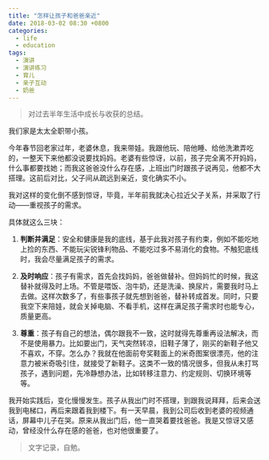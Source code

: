 ```yaml
---
title: "怎样让孩子和爸爸亲近"
date: 2018-03-02 08:30 +0800
categories:
  - life
  - education
tags:
  - 演讲
  - 演讲练习
  - 育儿
  - 亲子互动
  - 奶爸
---
```


>对过去半年生活中成长与收获的总结。

我们家是太太全职带小孩。

今年春节回老家过年，老婆休息，我来带娃。我跟他玩、陪他睡、给他洗漱弄吃的，一整天下来他都没说要找妈妈。老婆有些惊讶，以前，孩子完全离不开妈妈，什么事都要找她；而我这爸爸没什么存在感，上班出门时跟孩子说再见，他都不大搭理。这前后对比，父子间从疏远到亲近，变化确实不小。

我对这样的变化倒不感到惊讶，毕竟，半年前我就决心拉近父子关系，并采取了行动——重视孩子的需求。

具体就这么三块：

1. **判断并满足**：安全和健康是我的底线，基于此我对孩子有约束，例如不能吃地上捡的东西、不能玩尖锐锋利物品、不能吃过多不易消化的食物。不触犯底线时，我会尽量满足孩子的需求。

1. **及时响应**：孩子有需求，首先会找妈妈，爸爸做替补。但妈妈忙的时候，我这替补就得及时上场。不管是喂饭、泡牛奶，还是洗澡、换尿片，需要我时马上去做。这样次数多了，有些事孩子就先想到爸爸，替补转成首发。同时，只要我空下来陪娃，就会关掉电脑、不看手机，这样在满足孩子需求时也能专心，质量更高。

1. **尊重**：孩子有自己的想法，偶尔跟我不一致，这时就得先尊重再设法解决，而不是使用暴力。比如要出门，天气突然转凉，旧鞋子薄了，刚买的新鞋子他又不喜欢，不穿。怎么办？我就在他面前夸奖鞋面上的米奇图案很漂亮，他的注意力被米奇吸引住，就接受了新鞋子。这类不一致的情况很多，但我从未打骂孩子，遇到问题，先冷静想办法，比如转移注意力、约定规则、切换环境等等。

我开始实践后，变化慢慢发生。孩子从我出门时不搭理，到跟我说拜拜，后来会送我到电梯口，再后来跟着我到楼下。有一天早晨，我到公司后收到老婆的视频通话，屏幕中儿子在哭。原来从我出门后，他一直哭着要找爸爸。我是又惊讶又感动，曾经没什么存在感的爸爸，也对他很重要了。

>文字记录，自勉。
